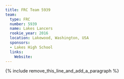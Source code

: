 ```yaml
---
title: FRC Team 5939
team:
  type: FRC
  number: 5939
  name: Lakes Lancers
  rookie_year: 2016
  location: Lakewood, Washington, USA
  sponsors:
  - Lakes High School
  links:
    Website:
---
```


{% include remove_this_line_and_add_a_paragraph %}